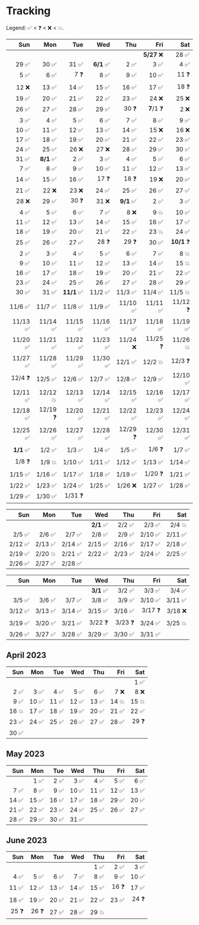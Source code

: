 # Tracking

Legend: :white_check_mark: &lt; :question: &lt; :x: &lt; :boom:.

| Sun | Mon | Tue | Wed | Thu | Fri | Sat |
|-:|-:|-:|-:|-:|-:|-:|
| | | | | | **5/27** :x: | 28 :white_check_mark: |
| 29 :white_check_mark: | 30 :white_check_mark: | 31 :white_check_mark: | **6/1** :white_check_mark: | 2 :white_check_mark: | 3 :white_check_mark: | 4 :white_check_mark: |
| 5 :white_check_mark: | 6 :white_check_mark: | 7 :question: | 8 :white_check_mark: | 9 :white_check_mark: | 10 :white_check_mark: | 11 :question: |
| 12 :x: | 13 :white_check_mark: | 14 :white_check_mark: | 15 :white_check_mark: | 16 :white_check_mark: | 17 :white_check_mark: | 18 :question: |
| 19 :white_check_mark: | 20 :white_check_mark: | 21 :white_check_mark: | 22 :white_check_mark: | 23 :white_check_mark: | 24 :x: | 25 :x: |
| 26 :white_check_mark: | 27 :white_check_mark: | 28 :white_check_mark: | 29 :white_check_mark: | 30 :question: | **7**/1 :question: | 2 :x: |
| 3 :white_check_mark: | 4 :white_check_mark: | 5 :white_check_mark: | 6 :white_check_mark: | 7 :white_check_mark: | 8 :white_check_mark: | 9 :white_check_mark: |
| 10 :white_check_mark: | 11 :white_check_mark: | 12 :white_check_mark: | 13 :white_check_mark: | 14 :white_check_mark: | 15 :x: | 16 :x: |
| 17 :white_check_mark: | 18 :white_check_mark: | 19 :white_check_mark: | 20 :white_check_mark: | 21 :white_check_mark: | 22 :white_check_mark: | 23 :white_check_mark: |
| 24 :white_check_mark: | 25 :white_check_mark: | 26 :x: | 27 :x: | 28 :white_check_mark: | 29 :white_check_mark: | 30 :white_check_mark: |
| 31 :white_check_mark: | **8/1** :white_check_mark: | 2 :white_check_mark: | 3 :white_check_mark: | 4 :white_check_mark: | 5 :white_check_mark: | 6 :white_check_mark: |
| 7 :white_check_mark: | 8 :white_check_mark: | 9 :white_check_mark: | 10 :white_check_mark: | 11 :white_check_mark: | 12 :white_check_mark: | 13 :white_check_mark: |
| 14 :white_check_mark: | 15 :white_check_mark: | 16 :white_check_mark: | 17 :question: | 18 :question: | 19 :x: | 20 :white_check_mark: |
| 21 :white_check_mark: | 22 :x: | 23 :x: | 24 :white_check_mark: | 25 :white_check_mark: | 26 :white_check_mark: | 27 :white_check_mark: |
| 28 :x: | 29 :white_check_mark: | 30 :question: | 31 :x: | **9/1** :white_check_mark: | 2 :white_check_mark: | 3 :white_check_mark: |
| 4 :white_check_mark: | 5 :white_check_mark: | 6 :white_check_mark: | 7 :white_check_mark: | 8 :x: | 9 :boom: | 10 :white_check_mark: |
| 11 :white_check_mark: | 12 :white_check_mark: | 13 :white_check_mark: | 14 :white_check_mark: | 15 :white_check_mark: | 16 :white_check_mark: | 17 :white_check_mark: |
| 18 :white_check_mark: | 19 :white_check_mark: | 20 :white_check_mark: | 21 :white_check_mark: | 22 :white_check_mark: | 23 :boom: | 24 :white_check_mark: |
| 25 :white_check_mark: | 26 :white_check_mark: | 27 :white_check_mark: | 28 :question: | 29 :question: | 30 :white_check_mark: | **10/1** :question: |
| 2 :white_check_mark: | 3 :white_check_mark: | 4 :white_check_mark: | 5 :white_check_mark: | 6 :white_check_mark: | 7 :white_check_mark: | 8 :boom: |
| 9 :white_check_mark: | 10 :white_check_mark: | 11 :white_check_mark: | 12 :white_check_mark: | 13 :white_check_mark: | 14 :white_check_mark: | 15 :boom: |
| 16 :white_check_mark: | 17 :white_check_mark: | 18 :white_check_mark: | 19 :white_check_mark: | 20 :white_check_mark: | 21 :white_check_mark: | 22 :white_check_mark: |
| 23 :white_check_mark: | 24 :white_check_mark: | 25 :white_check_mark: | 26 :white_check_mark: | 27 :white_check_mark: | 28 :white_check_mark: | 29 :white_check_mark: |
| 30 :white_check_mark: | 31 :white_check_mark: | **11/1** :white_check_mark: | 11/2 :white_check_mark: | 11/3 :white_check_mark: | 11/4 :white_check_mark: | 11/5 :boom: |
| 11/6 :white_check_mark: | 11/7 :white_check_mark: | 11/8 :white_check_mark: | 11/9 :white_check_mark: | 11/10 :white_check_mark: | 11/11 :white_check_mark: | 11/12 :question: |
| 11/13 :white_check_mark: | 11/14 :white_check_mark: | 11/15 :white_check_mark: | 11/16 :white_check_mark: | 11/17 :white_check_mark: | 11/18 :white_check_mark: | 11/19 :white_check_mark: |
| 11/20 :white_check_mark: | 11/21 :white_check_mark: | 11/22 :white_check_mark: | 11/23 :white_check_mark: | 11/24 :x: | 11/25 :question: | 11/26 :boom: |
| 11/27 :white_check_mark: | 11/28 :white_check_mark: | 11/29 :white_check_mark: | 11/30 :white_check_mark: | 12/1 :white_check_mark: | 12/2 :boom: | 12/3 :question: |
| 12/4 :question: | 12/5 :white_check_mark: | 12/6 :white_check_mark: | 12/7 :white_check_mark: | 12/8 :white_check_mark: | 12/9 :white_check_mark: | 12/10 :white_check_mark: |
| 12/11 :white_check_mark: | 12/12 :boom: | 12/13 :white_check_mark: | 12/14 :white_check_mark: | 12/15 :white_check_mark: | 12/16 :white_check_mark: | 12/17 :white_check_mark: |
| 12/18 :white_check_mark: | 12/19 :question: | 12/20 :white_check_mark: | 12/21 :white_check_mark: | 12/22 :white_check_mark: | 12/23 :white_check_mark: | 12/24 :white_check_mark: |
| 12/25 :white_check_mark: | 12/26 :white_check_mark: | 12/27 :white_check_mark: | 12/28 :white_check_mark: | 12/29 :question: | 12/30 :white_check_mark: | 12/31 :white_check_mark: |
| **1/1** :white_check_mark: | 1/2 :white_check_mark: | 1/3 :white_check_mark: | 1/4 :white_check_mark: | 1/5 :white_check_mark: | 1/6 :question: | 1/7 :white_check_mark: |
| 1/8 :question: | 1/9 :boom: | 1/10 :white_check_mark: | 1/11 :white_check_mark: | 1/12 :white_check_mark: | 1/13 :white_check_mark: | 1/14 :white_check_mark: |
| 1/15 :white_check_mark: | 1/16 :white_check_mark: | 1/17 :white_check_mark: | 1/18 :white_check_mark: | 1/19 :white_check_mark: | 1/20 :question: | 1/21 :white_check_mark: |
| 1/22 :white_check_mark: | 1/23 :white_check_mark: | 1/24  :white_check_mark: | 1/25 :white_check_mark: | 1/26 :x: | 1/27 :white_check_mark: | 1/28 :white_check_mark: |
| 1/29 :white_check_mark: | 1/30 :white_check_mark: | 1/31 :question: |

| Sun | Mon | Tue | Wed | Thu | Fri | Sat |
|-:|-:|-:|-:|-:|-:|-:|
| | | | **2/1** :white_check_mark: | 2/2 :white_check_mark: | 2/3 :white_check_mark: | 2/4 :boom: |
| 2/5 :white_check_mark: | 2/6 :white_check_mark: | 2/7 :white_check_mark: | 2/8 :white_check_mark: | 2/9 :white_check_mark: | 2/10 :white_check_mark: | 2/11 :white_check_mark: |
| 2/12 :white_check_mark: | 2/13 :white_check_mark: | 2/14 :white_check_mark: | 2/15 :white_check_mark: | 2/16 :white_check_mark: | 2/17 :white_check_mark: | 2/18 :white_check_mark: |
| 2/19 :white_check_mark: | 2/20 :boom: | 2/21 :white_check_mark: | 2/22 :white_check_mark: | 2/23 :white_check_mark: | 2/24 :white_check_mark: | 2/25 :white_check_mark: |
| 2/26 :white_check_mark: | 2/27 :white_check_mark: | 2/28 :white_check_mark: |

| Sun | Mon | Tue | Wed | Thu | Fri | Sat |
|-:|-:|-:|-:|-:|-:|-:|
| | | | **3/1** :white_check_mark: | 3/2 :white_check_mark: | 3/3 :white_check_mark: | 3/4 :white_check_mark: |
| 3/5 :white_check_mark: | 3/6 :white_check_mark: | 3/7 :white_check_mark: | 3/8 :white_check_mark: | 3/9 :white_check_mark: | 3/10 :white_check_mark: | 3/11 :white_check_mark: |
| 3/12 :white_check_mark: | 3/13 :white_check_mark: | 3/14 :white_check_mark: | 3/15 :white_check_mark: | 3/16 :white_check_mark: | 3/17 :question: | 3/18 :x: |
| 3/19 :white_check_mark: | 3/20 :white_check_mark: | 3/21 :white_check_mark: | 3/22 :question: | 3/23 :question: | 3/24 :white_check_mark: | 3/25 :boom: |
| 3/26 :white_check_mark: | 3/27 :white_check_mark: | 3/28 :white_check_mark: | 3/29 :white_check_mark: | 3/30 :white_check_mark: | 3/31 :white_check_mark: |

## April 2023

| Sun | Mon | Tue | Wed | Thu | Fri | Sat |
|-:|-:|-:|-:|-:|-:|-:|
| | | | | | | 1 :white_check_mark: |
| 2 :white_check_mark: | 3 :white_check_mark: | 4 :white_check_mark: | 5 :white_check_mark: | 6 :white_check_mark: | 7 :x: | 8 :x: |
| 9 :white_check_mark: | 10 :white_check_mark: | 11 :white_check_mark: | 12 :white_check_mark: | 13 :white_check_mark: | 14 :boom: | 15 :boom: |
| 16 :boom: | 17 :white_check_mark: | 18 :white_check_mark: | 19 :white_check_mark: | 20 :white_check_mark: | 21 :white_check_mark: | 22 :white_check_mark: |
| 23 :white_check_mark: | 24 :white_check_mark: | 25 :white_check_mark: | 26 :white_check_mark: | 27 :white_check_mark: | 28 :white_check_mark: | 29 :question: |
| 30 :white_check_mark: |

## May 2023

| Sun | Mon | Tue | Wed | Thu | Fri | Sat |
|-:|-:|-:|-:|-:|-:|-:|
| | 1 :white_check_mark: | 2 :white_check_mark: | 3 :white_check_mark: | 4 :white_check_mark: | 5 :white_check_mark: | 6 :white_check_mark: |
| 7 :white_check_mark: | 8 :white_check_mark: | 9 :white_check_mark: | 10 :white_check_mark: | 11 :white_check_mark: | 12 :white_check_mark: | 13 :white_check_mark: |
| 14 :white_check_mark: | 15 :white_check_mark: | 16 :white_check_mark: | 17 :white_check_mark: | 18 :white_check_mark: | 29 :white_check_mark: | 20 :white_check_mark: |
| 21 :white_check_mark: | 22 :white_check_mark: | 23 :white_check_mark: | 24 :white_check_mark: | 25 :white_check_mark: | 26 :white_check_mark: | 27 :white_check_mark: |
| 28 :white_check_mark: | 29 :white_check_mark: | 30 :white_check_mark: | 31 :white_check_mark: |

## June 2023

| Sun | Mon | Tue | Wed | Thu | Fri | Sat |
|-:|-:|-:|-:|-:|-:|-:|
| | | | | 1 :white_check_mark: | 2 :white_check_mark: | 3 :white_check_mark: |
| 4 :white_check_mark: | 5 :white_check_mark: | 6 :white_check_mark: | 7 :white_check_mark: | 8 :white_check_mark: | 9 :white_check_mark: | 10 :white_check_mark: |
| 11 :white_check_mark: | 12 :white_check_mark: | 13 :white_check_mark: |14 :white_check_mark: |15 :white_check_mark: | 16 :question: | 17 :white_check_mark: |
| 18 :white_check_mark: | 19 :white_check_mark: | 20 :white_check_mark: | 21 :white_check_mark: | 22 :white_check_mark: | 23 :white_check_mark: | 24 :question: |
| 25 :question: | 26 :question: | 27 :white_check_mark: | 28 :white_check_mark: | 29 :boom: |
